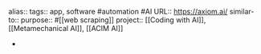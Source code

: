 alias::
tags:: app, software #automation #AI 
URL:: https://axiom.ai/
similar-to::
purpose:: #[[web scraping]]
project:: [[Coding with AI]], [[Metamechanical AI]], [[ACIM AI]]

-